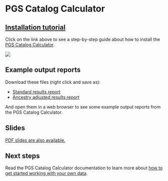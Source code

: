 # PGS Catalog Calculator

## [Installation tutorial](https://html-preview.github.io/?url=https://github.com/EBISPOT/eshg-2024-workshop/blob/main/4-pgs-calc-demo/install.html)

Click on the link above to see a step-by-step guide about how to install the [PGS Catalog Calculator](https://pgsc-calc.readthedocs.io/en/latest/).

![](https://github.com/EBISPOT/eshg-2024-workshop/blob/main/4-pgs-calc-demo/img/testprofile.gif)

## Example output reports

Download these files (right click and save as):

* [Standard results report](https://raw.githubusercontent.com/EBISPOT/eshg-2024-workshop/main/4-pgs-calc-demo/standard-results.html?raw=true)
* [Ancestry adjusted results report](https://raw.githubusercontent.com/EBISPOT/eshg-2024-workshop/main/4-pgs-calc-demo/ancestry-results.html?raw=true)

And open them in a web browser to see some example output reports from the PGS Catalog Calculator. 

## Slides

[PDF slides are also available.](slides/)

## Next steps

Read the PGS Catalog Calculator documentation to learn more about [how to get started working with your own data](https://pgsc-calc.readthedocs.io/en/latest/getting-started.html).
